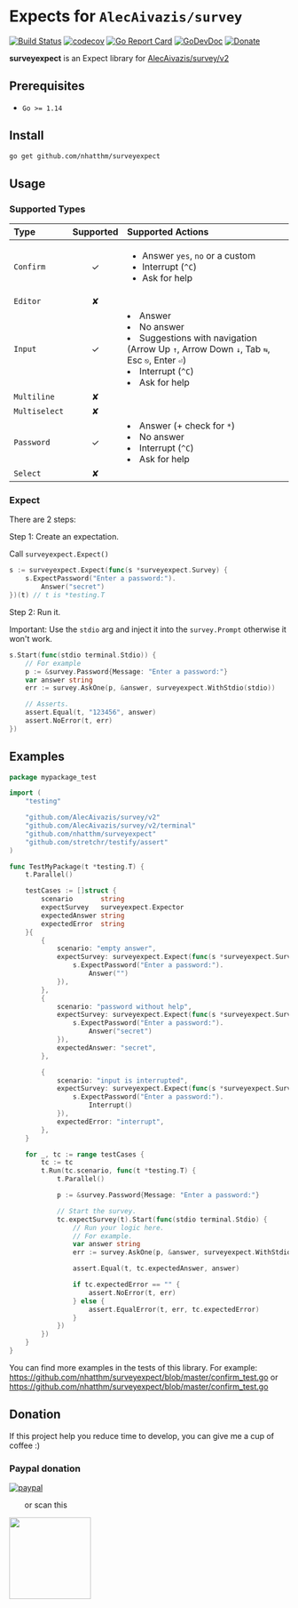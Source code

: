 # Expects for `AlecAivazis/survey`

[![Build Status](https://github.com/nhatthm/surveyexpect/actions/workflows/test.yaml/badge.svg)](https://github.com/nhatthm/surveyexpect/actions/workflows/test.yaml)
[![codecov](https://codecov.io/gh/nhatthm/surveyexpect/branch/master/graph/badge.svg?token=eTdAgDE2vR)](https://codecov.io/gh/nhatthm/surveyexpect)
[![Go Report Card](https://goreportcard.com/badge/github.com/nhatthm/surveyexpect)](https://goreportcard.com/report/github.com/nhatthm/surveyexpect)
[![GoDevDoc](https://img.shields.io/badge/dev-doc-00ADD8?logo=go)](https://pkg.go.dev/github.com/nhatthm/surveyexpect)
[![Donate](https://img.shields.io/badge/Donate-PayPal-green.svg)](https://www.paypal.com/donate/?hosted_button_id=PJZSGJN57TDJY)

**surveyexpect** is an Expect library for [AlecAivazis/survey/v2](https://github.com/AlecAivazis/survey)

## Prerequisites

- `Go >= 1.14`

## Install

```bash
go get github.com/nhatthm/surveyexpect
```

## Usage

### Supported Types

Type | Supported | Supported Actions
:--- | :---: | :---
`Confirm` | ✓ | <ul><li>Answer `yes`, `no` or a custom</li><li>Interrupt (`^C`)</li><li>Ask for help</li></ul>
`Editor` | ✘ |
`Input` | ✓ | <li>Answer</li><li>No answer</li><li>Suggestions with navigation (Arrow Up `↑`, Arrow Down `↓`, Tab `⇆`, Esc `⎋`, Enter `⏎`)</li><li>Interrupt (`^C`)</li><li>Ask for help</li></ul>
`Multiline` | ✘ |
`Multiselect` | ✘ |  
`Password` | ✓ | <li>Answer (+ check for `*`)</li><li>No answer</li><li>Interrupt (`^C`)</li><li>Ask for help</li></ul>
`Select` | ✘ |


### Expect

There are 2 steps:

Step 1: Create an expectation.

Call `surveyexpect.Expect()`

```go
s := surveyexpect.Expect(func(s *surveyexpect.Survey) {
    s.ExpectPassword("Enter a password:").
        Answer("secret")
})(t) // t is *testing.T
```

Step 2: Run it.

Important: Use the `stdio` arg and inject it into the `survey.Prompt` otherwise it won't work. 

```go
s.Start(func(stdio terminal.Stdio)) {
    // For example
    p := &survey.Password{Message: "Enter a password:"}
    var answer string
    err := survey.AskOne(p, &answer, surveyexpect.WithStdio(stdio))

    // Asserts.
    assert.Equal(t, "123456", answer)
    assert.NoError(t, err)
})
```

## Examples

```go
package mypackage_test

import (
	"testing"

	"github.com/AlecAivazis/survey/v2"
	"github.com/AlecAivazis/survey/v2/terminal"
	"github.com/nhatthm/surveyexpect"
	"github.com/stretchr/testify/assert"
)

func TestMyPackage(t *testing.T) {
	t.Parallel()

	testCases := []struct {
		scenario       string
		expectSurvey   surveyexpect.Expector
		expectedAnswer string
		expectedError  string
	}{
		{
			scenario: "empty answer",
			expectSurvey: surveyexpect.Expect(func(s *surveyexpect.Survey) {
				s.ExpectPassword("Enter a password:").
					Answer("")
			}),
		},
		{
			scenario: "password without help",
			expectSurvey: surveyexpect.Expect(func(s *surveyexpect.Survey) {
				s.ExpectPassword("Enter a password:").
					Answer("secret")
			}),
			expectedAnswer: "secret",
		},

		{
			scenario: "input is interrupted",
			expectSurvey: surveyexpect.Expect(func(s *surveyexpect.Survey) {
				s.ExpectPassword("Enter a password:").
					Interrupt()
			}),
			expectedError: "interrupt",
		},
	}

	for _, tc := range testCases {
		tc := tc
		t.Run(tc.scenario, func(t *testing.T) {
			t.Parallel()

			p := &survey.Password{Message: "Enter a password:"}

			// Start the survey.
			tc.expectSurvey(t).Start(func(stdio terminal.Stdio) {
				// Run your logic here.
				// For example.
				var answer string
				err := survey.AskOne(p, &answer, surveyexpect.WithStdio(stdio))

				assert.Equal(t, tc.expectedAnswer, answer)

				if tc.expectedError == "" {
					assert.NoError(t, err)
				} else {
					assert.EqualError(t, err, tc.expectedError)
				}
			})
		})
	}
}
```

You can find more examples in the tests of this library. For example: https://github.com/nhatthm/surveyexpect/blob/master/confirm_test.go or https://github.com/nhatthm/surveyexpect/blob/master/confirm_test.go

## Donation

If this project help you reduce time to develop, you can give me a cup of coffee :)

### Paypal donation

[![paypal](https://www.paypalobjects.com/en_US/i/btn/btn_donateCC_LG.gif)](https://www.paypal.com/donate/?hosted_button_id=PJZSGJN57TDJY)

&nbsp;&nbsp;&nbsp;&nbsp;&nbsp;&nbsp;&nbsp;or scan this

<img src="https://user-images.githubusercontent.com/1154587/113494222-ad8cb200-94e6-11eb-9ef3-eb883ada222a.png" width="147px" />

